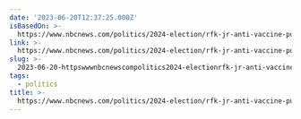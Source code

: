 ```yaml
---
date: '2023-06-20T12:37:25.000Z'
isBasedOn: >-
  https://www.nbcnews.com/politics/2024-election/rfk-jr-anti-vaccine-push-white-house-rcna89470
link: >-
  https://www.nbcnews.com/politics/2024-election/rfk-jr-anti-vaccine-push-white-house-rcna89470
slug: >-
  2023-06-20-httpswwwnbcnewscompolitics2024-electionrfk-jr-anti-vaccine-push-white-house-rcna89470
tags:
  - politics
title: >-
  https://www.nbcnews.com/politics/2024-election/rfk-jr-anti-vaccine-push-white-house-rcna89470
---
```


